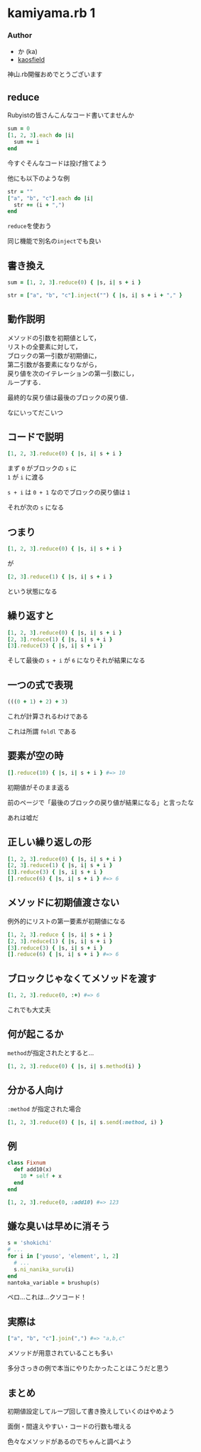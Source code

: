 # kamiyama.rb 1

### Author

* か (ka)
* [kaosfield](http://www.kaosfield.net)


神山.rb開催おめでとうございます


## reduce

Rubyistの皆さんこんなコード書いてませんか

```ruby
sum = 0
[1, 2, 3].each do |i|
  sum += i
end
```


今すぐそんなコードは投げ捨てよう


他にも以下のような例

```ruby
str = ""
["a", "b", "c"].each do |i|
  str += (i + ",")
end
```


`reduce`を使おう

同じ機能で別名の`inject`でも良い


## 書き換え

```ruby
sum = [1, 2, 3].reduce(0) { |s, i| s + i }

str = ["a", "b", "c"].inject("") { |s, i| s + i + "," }
```


## 動作説明

メソッドの引数を初期値として，  
リストの全要素に対して，  
ブロックの第一引数が初期値に，  
第二引数が各要素になりながら，  
戻り値を次のイテレーションの第一引数にし，  
ループする．  

最終的な戻り値は最後のブロックの戻り値．


なにいってだこいつ


## コードで説明

```ruby
[1, 2, 3].reduce(0) { |s, i| s + i }
```

まず `0` がブロックの `s` に  
`1` が `i` に渡る

`s + i` は `0 + 1` なのでブロックの戻り値は `1`

それが次の `s` になる


## つまり

```ruby
[1, 2, 3].reduce(0) { |s, i| s + i }
```

が

```ruby
[2, 3].reduce(1) { |s, i| s + i }
```

という状態になる


## 繰り返すと

```ruby
[1, 2, 3].reduce(0) { |s, i| s + i }
[2, 3].reduce(1) { |s, i| s + i }
[3].reduce(3) { |s, i| s + i }
```

そして最後の `s + i` が `6` になりそれが結果になる


## 一つの式で表現

```ruby
(((0 + 1) + 2) + 3)
```

これが計算されるわけである

これは所謂 `foldl` である


## 要素が空の時

```ruby
[].reduce(10) { |s, i| s + i } #=> 10
```

初期値がそのまま返る


前のページで「最後のブロックの戻り値が結果になる」と言ったな

あれは嘘だ


## 正しい繰り返しの形

```ruby
[1, 2, 3].reduce(0) { |s, i| s + i }
[2, 3].reduce(1) { |s, i| s + i }
[3].reduce(3) { |s, i| s + i }
[].reduce(6) { |s, i| s + i } #=> 6
```


## メソッドに初期値渡さない

例外的にリストの第一要素が初期値になる

```ruby
[1, 2, 3].reduce { |s, i| s + i }
[2, 3].reduce(1) { |s, i| s + i }
[3].reduce(3) { |s, i| s + i }
[].reduce(6) { |s, i| s + i } #=> 6
```


## ブロックじゃなくてメソッドを渡す

```ruby
[1, 2, 3].reduce(0, :+) #=> 6
```

これでも大丈夫


## 何が起こるか

`method`が指定されたとすると…

```ruby
[1, 2, 3].reduce(0) { |s, i| s.method(i) }
```


## 分かる人向け

`:method` が指定された場合

```ruby
[1, 2, 3].reduce(0) { |s, i| s.send(:method, i) }
```


## 例

```ruby
class Fixnum
  def add10(x)
    10 * self + x
  end
end

[1, 2, 3].reduce(0, :add10) #=> 123
```


## 嫌な臭いは早めに消そう

```ruby
s = 'shokichi'
# ...
for i in ['youso', 'element', 1, 2]
  # ...
  s.ni_nanika_suru(i)
end
nantoka_variable = brushup(s)
```

ペロ…これは…クソコード！


## 実際は

```ruby
["a", "b", "c"].join(",") #=> "a,b,c"
```

メソッドが用意されていることも多い

多分さっきの例で本当にやりたかったことはこうだと思う


## まとめ

初期値設定してループ回して書き換えしていくのはやめよう

面倒・間違えやすい・コードの行数も増える

色々なメソッドがあるのでちゃんと調べよう
